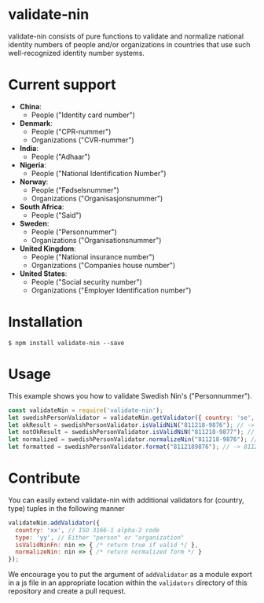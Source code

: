 # validate-nin

validate-nin consists of pure functions to validate and normalize national identity numbers of people and/or organizations in
countries that use such well-recognized identity number systems.

# Current support
- **China**:
  - People ("Identity card number")
- **Denmark**:
  - People ("CPR-nummer")
  - Organizations ("CVR-nummer")
- **India**:
  - People ("Adhaar")
- **Nigeria**:
  - People ("National Identification Number")
- **Norway**:
  - People ("Fødselsnummer")
  - Organizations ("Organisasjonsnummer")
- **South Africa**:
  - People ("Said")
- **Sweden**:
  - People ("Personnummer")
  - Organizations ("Organisationsnummer")
- **United Kingdom**:
  - People ("National insurance number")
  - Organizations ("Companies house number")
- **United States**:
  - People ("Social security number")
  - Organizations ("Employer Identification number")

# Installation
```
$ npm install validate-nin --save
```

# Usage
This example shows you how to validate Swedish Nin's ("Personnummer").
```js
const validateNin = require('validate-nin');
let swedishPersonValidator = validateNin.getValidator({ country: 'se', type: 'person'});
let okResult = swedishPersonValidator.isValidNiN("811218-9876"); // -> true
let notOkResult = swedishPersonValidator.isValidNiN("811218-9877"); // -> false
let normalized = swedishPersonValidator.normalizeNin("811218-9876"); // -> 8112189876
let formatted = swedishPersonValidator.format("8112189876"); // -> 811218-9876
```

# Contribute
You can easily extend validate-nin with additional validators for (country, type) tuples in the following manner
```js
validateNin.addValidator({
  country: 'xx', // ISO 3166-1 alpha-2 code
  type: 'yy', // Either "person" or "organization"
  isValidNinFn: nin => { /* return true if valid */ },
  normalizeNin: nin => { /* return normalized form */ }
});
```

We encourage you to put the argument of `addValidator` as a module export in a js file in an appropriate location within the `validators` directory of this repository and create a pull request.
